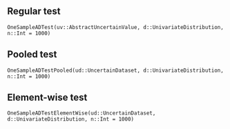 
## Regular test

```@docs
OneSampleADTest(uv::AbstractUncertainValue, d::UnivariateDistribution, n::Int = 1000)
```

## Pooled test

```@docs
OneSampleADTestPooled(ud::UncertainDataset, d::UnivariateDistribution, n::Int = 1000)
```

## Element-wise test

```@docs
OneSampleADTestElementWise(ud::UncertainDataset, d::UnivariateDistribution, n::Int = 1000)
```

